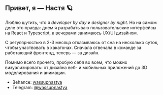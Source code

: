 ## Привет, я — Настя  🪐

Люблю шутить, что я *developer by day* и *designer by night*. Но на самом деле это правда: днем я разрабатываю пользовательские интерфейсы на React и Typescript, а вечерами занимаюсь UX/UI дизайном. 

С регулярностью в 2-3 месяца отказываюсь от сна на несколько суток, чтобы участвовать в хакатонах. Сначала отвечала в команде за работающий фронтенд, теперь — за дизайн.

Помимо всего прочего, пробую себя во всем, что можно визуализировать: от дизайна веб- и мобильных приложений до 3D моделирования и анимации.

- Behance: [wassupnastya](https://www.behance.net/wassupnastya)
- Telegram: [@wassupnastya](https://t.me/wassupnastya)
